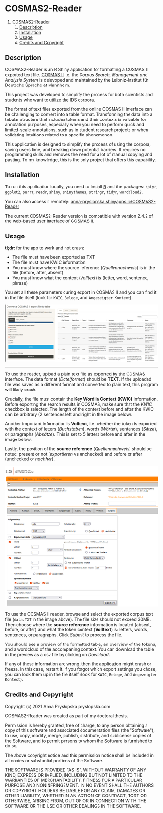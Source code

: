 # COSMAS2-Reader

1. [COSMAS2-Reader](#cosmas2-reader)
   1. [Description](#description)
   2. [Installation](#installation)
   3. [Usage](#usage)
   4. [Credits and Copyright](#credits-and-copyright)

## Description

COSMAS2-Reader is an R Shiny application for formatting a COSMAS II exported text file. [COSMAS  II](http://www.ids-mannheim.de/cosmas2/,) i.e. the *Corpus Search, Management and Analysis System* is delevoped and maintained by the Leibniz-Institut für Deutsche Sprache at Mannheim.

This project was developed to simplify the process for both scientists and students who want to utilize the IDS corpora.

The format of text files exported from the online COSMAS II interface can be challenging to convert into a table format. Transforming the data into a tabular structure that includes tokens and their contexts is valuable for annotation purposes, especially when you need to perform quick and limited-scale annotations, such as in student research projects or when validating intuitions related to a specific  phenomenon.

This application is designed to simplify the process of using the corpora, saving users time, and breaking down potential barriers. It requires no programming skills and removes the need for a lot of manual copying and pasting. To my knowledge, this is the only project that offers this capability.

## Installation

To run this application locally, you need to install [R](https://cran.r-project.org/) and the packages: `dplyr`, `ggplot2`, `purrr`, `readr`, `shiny`, `shinythemes`, `stringr`, `tidyr`, `wordcloud2`.

You can also access it remotely: [anna-pryslopska.shinyapps.io/COSMAS2-Reader](https://anna-pryslopska.shinyapps.io/COSMAS2-Reader/)

The current COSMAS2-Reader version is compatible with version 2.4.2 of the web-based user interface of COSMAS II.

## Usage

**tl;dr:** for the app to work and not crash:

- The file must have been exported as TXT
- The file must have KWIC information
- You must know where the source reference (*Quellennachweis*) is in the file (before, after, absent)
- You must know what the context (*Volltext*) is (letter, word, sentence, phrase)

You set all these parameters during export in COSMAS II and you can find it in the file itself (look for `KWIC`, `Belege`, and `Angezeigter Kontext`).

![COSMAS 2 Reader interface](reader.png)

* * * * *

To use the reader, upload a plain text file as exported by the COSMAS interface. The data format (*Dateiformat*) should be **TEXT**. If the uploaded file was saved as a different format and converted to plain text, this program will likely crash.

Crucially, the file must contain the  **Key Word in Context (KWIC)** information. Before exporting the search results in COSMAS, make sure that the *KWIC* checkbox is selected. The length of the context before and after the KWIC can be arbitrary (2 sentences left and right in the image below).

Another important information is **Volltext**, i.e. whether the token is exported with the context of letters (*Buchstaben*), words (*Wörter*), sentences (*Sätze*), or paragraphs (*Absätze*). This is set to 5 letters before and after in the image below.

Lastly, the position of the **source reference** (*Quellennachweis*) should be noted: present or not (*exportieren* vs unchecked) and before or after (unchecked or *nachher*).

![COSMAS II export interface](cosmas.png)

To use the COSMAS II reader, browse and select the exported corpus text file (`data.TXT` in the image above). The file size should not exceed 30MB. Then choose where the **source reference** information is located (absent, before, or after) and what the token context (**Volltext**) is: letters, words, sentences, or paragraphs. Click *Submit* to process the file.

You should see a preview of the formatted table, an overview of the tokens, and a wordcloud of the accompaning context. You can download the table in the preview as a csv file by clicking on *Download*.

If any of these information are wrong, then the application might crash or freeze. In this case, restart it. If you forgot which export settings you chose, you can look them up in the file itself (look for `KWIC`, `Belege`, and `Angezeigter Kontext`).

## Credits and Copyright

Copyright (c) 2021 Anna Prysłopska pryslopska.com

COSMAS2-Reader was created as part of my doctoral thesis.

Permission is hereby granted, free of charge, to any person obtaining a copy of this software and associated documentation files (the "Software"), to use, copy, modify, merge, publish, distribute, and sublicense copies of the Software, and to permit persons to whom the Software is furnished to do so.

The above copyright notice and this permission notice shall be included in all copies or substantial portions of the Software.

THE SOFTWARE IS PROVIDED "AS IS", WITHOUT WARRANTY OF ANY KIND, EXPRESS OR IMPLIED, INCLUDING BUT NOT LIMITED TO THE WARRANTIES OF MERCHANTABILITY, FITNESS FOR A PARTICULAR PURPOSE AND NONINFRINGEMENT. IN NO EVENT SHALL THE AUTHORS OR COPYRIGHT HOLDERS BE LIABLE FOR ANY CLAIM, DAMAGES OR OTHER LIABILITY, WHETHER IN AN ACTION OF CONTRACT, TORT OR OTHERWISE, ARISING FROM, OUT OF OR IN CONNECTION WITH THE SOFTWARE OR THE USE OR OTHER DEALINGS IN THE SOFTWARE.
